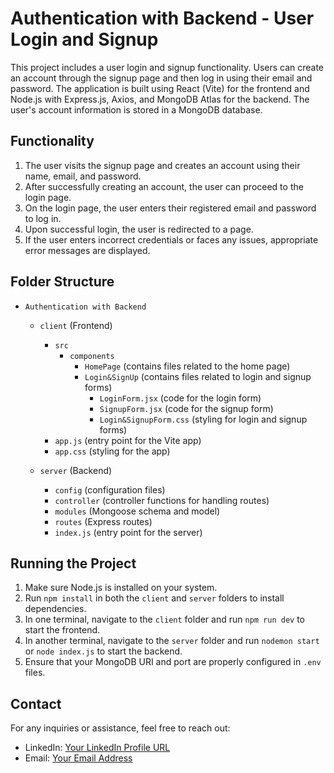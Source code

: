 # Authentication with Backend - User Login and Signup

This project includes a user login and signup functionality. Users can create an account through the signup page and then log in using their email and password. The application is built using React (Vite) for the frontend and Node.js with Express.js, Axios, and MongoDB Atlas for the backend. The user's account information is stored in a MongoDB database.

## Functionality

1. The user visits the signup page and creates an account using their name, email, and password.
2. After successfully creating an account, the user can proceed to the login page.
3. On the login page, the user enters their registered email and password to log in.
4. Upon successful login, the user is redirected to a page.
5. If the user enters incorrect credentials or faces any issues, appropriate error messages are displayed.

## Folder Structure

- `Authentication with Backend`
  - `client` (Frontend)
    - `src`
      - `components`
        - `HomePage` (contains files related to the home page)
        - `Login&SignUp` (contains files related to login and signup forms)
          - `LoginForm.jsx` (code for the login form)
          - `SignupForm.jsx` (code for the signup form)
          - `Login&SignupForm.css` (styling for login and signup forms)
    - `app.js` (entry point for the Vite app)
    - `app.css` (styling for the app)
  
  - `server` (Backend)
    - `config` (configuration files)
    - `controller` (controller functions for handling routes)
    - `modules` (Mongoose schema and model)
    - `routes` (Express routes)
    - `index.js` (entry point for the server)

## Running the Project

1. Make sure Node.js is installed on your system.
2. Run `npm install` in both the `client` and `server` folders to install dependencies.
3. In one terminal, navigate to the `client` folder and run `npm run dev` to start the frontend.
4. In another terminal, navigate to the `server` folder and run `nodemon start` or `node index.js` to start the backend.
5. Ensure that your MongoDB URI and port are properly configured in `.env` files.

## Contact

For any inquiries or assistance, feel free to reach out:
- LinkedIn: [Your LinkedIn Profile URL](https://www.linkedin.com/in/rishabh6306)
- Email: [Your Email Address](rishabhsrivastav722@gmail.com)